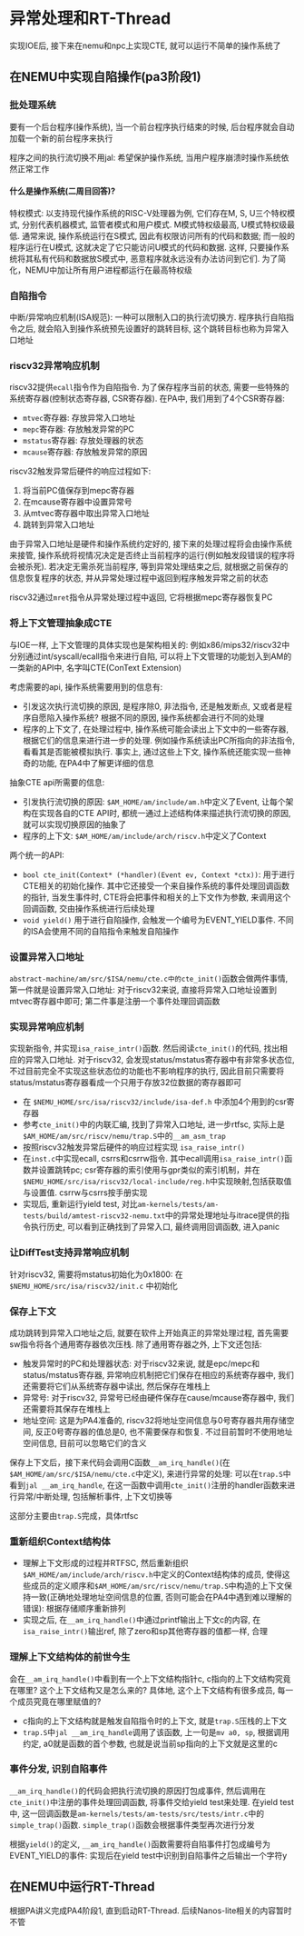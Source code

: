 # 异常处理和RT-Thread
实现IOE后, 接下来在nemu和npc上实现CTE, 就可以运行不简单的操作系统了

## 在NEMU中实现自陷操作(pa3阶段1)
### 批处理系统
要有一个后台程序(操作系统), 当一个前台程序执行结束的时候, 后台程序就会自动加载一个新的前台程序来执行

程序之间的执行流切换不用jal: 希望保护操作系统, 当用户程序崩溃时操作系统依然正常工作

#### 什么是操作系统(二周目回答)?

特权模式: 以支持现代操作系统的RISC-V处理器为例, 它们存在M, S, U三个特权模式, 分别代表机器模式, 监管者模式和用户模式. M模式特权级最高, U模式特权级最低. 通常来说, 操作系统运行在S模式, 因此有权限访问所有的代码和数据; 而一般的程序运行在U模式, 这就决定了它只能访问U模式的代码和数据. 这样, 只要操作系统将其私有代码和数据放S模式中, 恶意程序就永远没有办法访问到它们. 为了简化，NEMU中加让所有用户进程都运行在最高特权级

### 自陷指令
中断/异常响应机制(ISA规范): 一种可以限制入口的执行流切换方. 程序执行自陷指令之后, 就会陷入到操作系统预先设置好的跳转目标, 这个跳转目标也称为异常入口地址

### riscv32异常响应机制
riscv32提供`ecall`指令作为自陷指令. 为了保存程序当前的状态, 需要一些特殊的系统寄存器(控制状态寄存器, CSR寄存器). 在PA中, 我们用到了4个CSR寄存器:

- `mtvec`寄存器: 存放异常入口地址
- `mepc`寄存器: 存放触发异常的PC
- `mstatus`寄存器: 存放处理器的状态
- `mcause`寄存器: 存放触发异常的原因

riscv32触发异常后硬件的响应过程如下:

1. 将当前PC值保存到mepc寄存器
2. 在mcause寄存器中设置异常号
3. 从mtvec寄存器中取出异常入口地址
4. 跳转到异常入口地址

由于异常入口地址是硬件和操作系统约定好的, 接下来的处理过程将会由操作系统来接管, 操作系统将视情况决定是否终止当前程序的运行(例如触发段错误的程序将会被杀死). 若决定无需杀死当前程序, 等到异常处理结束之后, 就根据之前保存的信息恢复程序的状态, 并从异常处理过程中返回到程序触发异常之前的状态

riscv32通过`mret`指令从异常处理过程中返回, 它将根据mepc寄存器恢复PC

### 将上下文管理抽象成CTE
与IOE一样, 上下文管理的具体实现也是架构相关的: 例如x86/mips32/riscv32中分别通过int/syscall/ecall指令来进行自陷, 可以将上下文管理的功能划入到AM的一类新的API中, 名字叫CTE(ConText Extension)

考虑需要的api, 操作系统需要用到的信息有:
- 引发这次执行流切换的原因, 是程序除0, 非法指令, 还是触发断点, 又或者是程序自愿陷入操作系统? 根据不同的原因, 操作系统都会进行不同的处理
- 程序的上下文了, 在处理过程中, 操作系统可能会读出上下文中的一些寄存器, 根据它们的信息来进行进一步的处理. 例如操作系统读出PC所指向的非法指令, 看看其是否能被模拟执行. 事实上, 通过这些上下文, 操作系统还能实现一些神奇的功能, 在PA4中了解更详细的信息

抽象CTE api所需要的信息: 
- 引发执行流切换的原因: `$AM_HOME/am/include/am.h`中定义了Event, 让每个架构在实现各自的CTE API时, 都统一通过上述结构体来描述执行流切换的原因, 就可以实现切换原因的抽象了
- 程序的上下文: `$AM_HOME/am/include/arch/riscv.h`中定义了Context

两个统一的API:

- `bool cte_init(Context* (*handler)(Event ev, Context *ctx))`: 用于进行CTE相关的初始化操作. 其中它还接受一个来自操作系统的事件处理回调函数的指针, 当发生事件时, CTE将会把事件和相关的上下文作为参数, 来调用这个回调函数, 交由操作系统进行后续处理
- `void yield()` 用于进行自陷操作, 会触发一个编号为EVENT_YIELD事件. 不同的ISA会使用不同的自陷指令来触发自陷操作

### 设置异常入口地址
`abstract-machine/am/src/$ISA/nemu/cte.c中的cte_init()`函数会做两件事情, 第一件就是设置异常入口地址: 对于riscv32来说, 直接将异常入口地址设置到mtvec寄存器中即可; 第二件事是注册一个事件处理回调函数

### 实现异常响应机制
实现新指令, 并实现`isa_raise_intr()`函数. 然后阅读`cte_init()`的代码, 找出相应的异常入口地址. 对于riscv32, 会发现status/mstatus寄存器中有非常多状态位, 不过目前完全不实现这些状态位的功能也不影响程序的执行, 因此目前只需要将status/mstatus寄存器看成一个只用于存放32位数据的寄存器即可

- 在 `$NEMU_HOME/src/isa/riscv32/include/isa-def.h` 中添加4个用到的csr寄存器
- 参考`cte_init()`中的内联汇编, 找到了异常入口地址, 进一步rtfsc, 实际上是`$AM_HOME/am/src/riscv/nemu/trap.S`中的`__am_asm_trap`
- 按照riscv32触发异常后硬件的响应过程实现 `isa_raise_intr()`
- 在`inst.c`中实现ecall, csrrs和csrrw指令. 其中ecall调用`isa_raise_intr()`函数并设置跳转pc; csr寄存器的索引使用与gpr类似的索引机制，并在`$NEMU_HOME/src/isa/riscv32/local-include/reg.h`中实现映射,包括获取值与设置值. csrrw与csrrs按手册实现
- 实现后, 重新运行yield test, 对比`am-kernels/tests/am-tests/build/amtest-riscv32-nemu.txt`中的异常处理地址与itrace提供的指令执行历史, 可以看到正确找到了异常入口, 最终调用回调函数, 进入panic

### 让DiffTest支持异常响应机制
针对riscv32, 需要将mstatus初始化为0x1800: 在 `$NEMU_HOME/src/isa/riscv32/init.c` 中初始化

### 保存上下文
成功跳转到异常入口地址之后, 就要在软件上开始真正的异常处理过程, 首先需要sw指令将各个通用寄存器依次压栈. 除了通用寄存器之外, 上下文还包括:

- 触发异常时的PC和处理器状态: 对于riscv32来说, 就是epc/mepc和status/mstatus寄存器, 异常响应机制把它们保存在相应的系统寄存器中, 我们还需要将它们从系统寄存器中读出, 然后保存在堆栈上
- 异常号: 对于riscv32, 异常号已经由硬件保存在cause/mcause寄存器中, 我们还需要将其保存在堆栈上
- 地址空间: 这是为PA4准备的, riscv32将地址空间信息与0号寄存器共用存储空间, 反正0号寄存器的值总是0, 也不需要保存和恢复. 不过目前暂时不使用地址空间信息, 目前可以忽略它们的含义

保存上下文后，接下来代码会调用C函数`__am_irq_handle()`(在`$AM_HOME/am/src/$ISA/nemu/cte.c`中定义), 来进行异常的处理: 可以在`trap.S`中看到`jal __am_irq_handle`, 在这一函数中调用`cte_init()`注册的handler函数来进行异常/中断处理, 包括解析事件, 上下文切换等

这部分主要由`trap.S`完成，具体rtfsc

### 重新组织Context结构体
- 理解上下文形成的过程并RTFSC, 然后重新组织`$AM_HOME/am/include/arch/riscv.h`中定义的Context结构体的成员, 使得这些成员的定义顺序和`$AM_HOME/am/src/riscv/nemu/trap.S`中构造的上下文保持一致(正确地处理地址空间信息的位置, 否则可能会在PA4中遇到难以理解的错误): 根据存储顺序重新排列
- 实现之后, 在`__am_irq_handle()`中通过printf输出上下文c的内容, 在`isa_raise_intr()`输出ref, 除了zero和sp其他寄存器的值都一样, 合理

### 理解上下文结构体的前世今生
会在`__am_irq_handle()`中看到有一个上下文结构指针c, c指向的上下文结构究竟在哪里? 这个上下文结构又是怎么来的? 具体地, 这个上下文结构有很多成员, 每一个成员究竟在哪里赋值的? 

- c指向的上下文结构就是触发自陷指令时的上下文, 就是`trap.S`压栈的上下文
- `trap.S`中`jal __am_irq_handle`调用了该函数, 上一句是`mv a0, sp`, 根据调用约定, a0就是函数的首个参数, 也就是说当前sp指向的上下文就是这里的c

### 事件分发, 识别自陷事件
`__am_irq_handle()`的代码会把执行流切换的原因打包成事件, 然后调用在`cte_init()`中注册的事件处理回调函数, 将事件交给yield test来处理. 在yield test中, 这一回调函数是`am-kernels/tests/am-tests/src/tests/intr.c`中的`simple_trap()`函数. `simple_trap()`函数会根据事件类型再次进行分发

根据`yield()`的定义, `__am_irq_handle()`函数需要将自陷事件打包成编号为EVENT_YIELD的事件: 实现后在yield test中识别到自陷事件之后输出一个字符y

## 在NEMU中运行RT-Thread
根据PA讲义完成PA4阶段1, 直到启动RT-Thread. 后续Nanos-lite相关的内容暂时不管